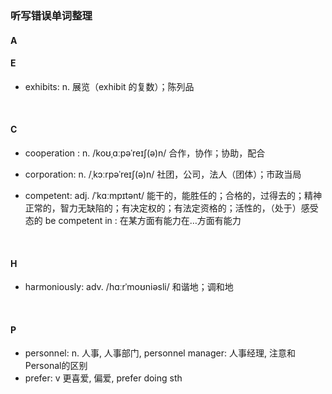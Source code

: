### 听写错误单词整理

#### A

#### E
 - exhibits: n.
展览（exhibit 的复数）；陈列品
<br />

#### C
 - cooperation : n. /koʊˌɑːpəˈreɪʃ(ə)n/
合作，协作；协助，配合

 - corporation: n. /ˌkɔːrpəˈreɪʃ(ə)n/
社团，公司，法人（团体）；市政当局

- competent: adj. /ˈkɑːmpɪtənt/
能干的，能胜任的；合格的，过得去的；精神正常的，智力无缺陷的；有决定权的；有法定资格的；活性的，（处于）感受态的
be competent in : 在某方面有能力在…方面有能力
<br />

#### H
 - harmoniously: adv. /hɑːrˈmoʊniəsli/
和谐地；调和地
<br />

#### P
 - personnel: n.
 人事, 人事部门, personnel manager: 人事经理, 注意和Personal的区别
 - prefer: v 更喜爱, 偏爱, prefer doing sth